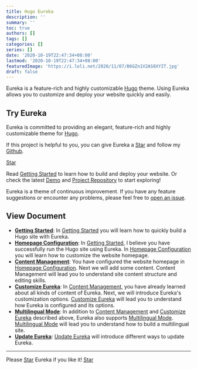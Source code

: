 ```yaml
---
title: Hugo Eureka
description: ''
summary: ''
toc: true
authors: []
tags: []
categories: []
series: []
date: '2020-10-19T22:47:34+08:00'
lastmod: '2020-10-19T22:47:34+08:00'
featuredImage: 'https://i.loli.net/2020/11/07/B6GZn1V2AS8XYIT.jpg'
draft: false
---
```


Eureka is a feature-rich and highly customizable [Hugo](https://gohugo.io/) theme. Using Eureka allows you to customize and deploy your website quickly and easily.

<!--more-->

## Try Eureka

Eureka is committed to providing an elegant, feature-rich and highly customizable theme for [Hugo](https://gohugo.io/).

If this project is helpful to you, you can give Eureka a [Star](https://github.com/wangchucheng/hugo-eureka/) and follow my [Github](https://github.com/wangchucheng/).

<a class="github-button" href="https://github.com/wangchucheng/hugo-eureka" data-size="large" aria-label="Star wangchucheng/hugo-eureka on GitHub">Star</a>

Read [Getting Started](getting-started) to learn how to build and deploy your website. Or check the latest [Demo](https://themes.gohugo.io/theme/hugo-eureka/) and [Project Repository](https://github.com/wangchucheng/hugo-eureka/) to start exploring!

Eureka is a theme of continuous improvement. If you have any feature suggestions or encounter any problems, please feel free to [open an issue](https://github.com/wangchucheng/hugo-eureka/issues).

## View Document

- **[Getting Started](getting-started)**: In [Getting Started](getting-started) you will learn how to quickly build a Hugo site with Eureka.
- **[Homepage Configuration](homepage-configuration)**: In [Getting Started](getting-started), I believe you have successfully run the Hugo site using Eureka. In [Homepage Configuration](homepage-configuration) you will learn how to customize the website homepage.
- **[Content Management](content-management)**: You have configured the website homepage in [Homepage Configuration](homepage-configuration). Next we will add some content. Content Management will lead you to understand site content structure and editing skills.
- **[Customize Eureka](customization)**: In [Content Management](content-management), you have already learned about all kinds of content of Eureka. Next, we will introduce Eureka's customization options. [Customize Eureka](customization) will lead you to understand how Eureka is configured and its options.
- **[Multilingual Mode](multilingual-mode)**: In addition to [Content Management](content-management) and [Customize Eureka](customization) described above, Eureka also supports [Multilingual Mode](multilingual-mode). [Multilingual Mode](multilingual-mode) will lead you to understand how to build a multilingual site.
- **[Update Eureka](update)**: [Update Eureka](update) will introduce different ways to update Eureka.

---

<div class="flex flex-col items-center">
	<span class="mb-4">Please <a href="https://github.com/wangchucheng/hugo-eureka">Star</a> Eureka if you like it!</span>
	<a class="github-button" href="https://github.com/wangchucheng/hugo-eureka" data-size="large" aria-label="Star wangchucheng/hugo-eureka on GitHub">Star</a>
</div>